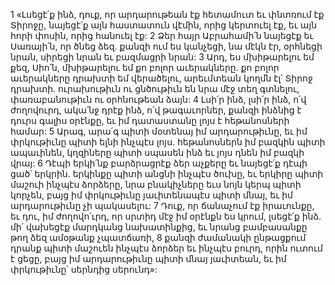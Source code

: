 1 «Լսեցէ՛ք ինձ, դուք, որ արդարութեան էք հետամուտ
եւ փնտռում էք Տիրոջը,
նայեցէ՛ք
այն հաստատուն վէմին, որից կերտուել էք,
եւ այն հորի փոսին, որից հանուել էք:
2 Ձեր հայր Աբրահամի՛ն նայեցէք եւ Սառայի՛ն, որ ծնեց ձեզ.
քանզի ում ես կանչեցի, նա մէկն էր,
օրհնեցի նրան, սիրեցի նրան եւ բազմացրի նրան:
3 Արդ, ես մխիթարելու եմ քեզ, Սիո՛ն,
մխիթարելու եմ քո բոլոր աւերակները.
քո բոլոր աւերակները դրախտի եմ վերածելու,
արեւմտեան կողմն էլ՝ Տիրոջ դրախտի.
ուրախութիւն ու ցնծութիւն են նրա մէջ տեղ գտնելու,
փառաբանութիւն ու օրհնութեան ձայն:
4 Լսի՛ր ինձ, լսի՛ր ինձ, ո՛վ ժողովուրդ,
ակա՛նջ դրէք ինձ, ո՛վ թագաւորներ,
քանզի ինձնից է դուրս գալիս օրէնքը,
եւ իմ դատաստանը լոյս է հեթանոսների համար:
5 Արագ, արա՛գ պիտի մօտենայ իմ արդարութիւնը,
եւ իմ փրկութիւնը պիտի ելնի ինչպէս լոյս.
հեթանոսներն իմ բազկին պիտի ապաւինեն,
կղզիները պիտի սպասեն ինձ եւ յոյս դնեն իմ բազկի վրայ:
6 Դէպի երկի՛նք բարձրացրէք ձեր աչքերը
եւ նայեցէ՛ք դէպի ցած՝ երկրին.
երկինքը պիտի անցնի ինչպէս ծուխը,
եւ երկիրը պիտի մաշուի ինչպէս ձորձերը,
նրա բնակիչները եւս նոյն կերպ պիտի կորչեն,
բայց իմ փրկութիւնը յաւիտենապէս պիտի մնայ,
եւ իմ արդարութիւնը չի պակասելու:
7 Դուք, որ ճանաչում էք իրաւունքը,
եւ դու, իմ ժողովո՛ւրդ, որ սրտիդ մէջ իմ օրէնքն ես կրում,
լսեցէ՛ք ինձ.
մի՛ վախեցէք մարդկանց նախատինքից,
եւ նրանց բամբասանքը թող ձեզ ամօթանք չպատճառի,
8 քանզի ժամանակի ընթացքում դրանք պիտի մաշուեն ինչպէս ձորձեր
եւ ինչպէս բուրդ, որին ուտում է ցեցը,
բայց իմ արդարութիւնը պիտի մնայ յաւիտեան,
եւ իմ փրկութիւնը՝ սերնդից սերունդ»:
